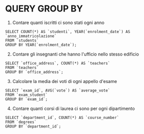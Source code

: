 # QUERY GROUP BY

1. Contare quanti iscritti ci sono stati ogni anno
```
SELECT COUNT(*) AS `studenti`, YEAR(`enrolment_date`) AS `anno_immatricolazione`
FROM `students`
GROUP BY YEAR(`enrolment_date`);
```

2. Contare gli insegnanti che hanno l'ufficio nello stesso edificio
```
SELECT `office_address`, COUNT(*) AS `teachers`
FROM `teachers`
GROUP BY `office_address`;
```

3. Calcolare la media dei voti di ogni appello d'esame
```
SELECT `exam_id`, AVG(`vote`) AS `average_vote`
FROM `exam_student`
GROUP BY `exam_id`;
```

4. Contare quanti corsi di laurea ci sono per ogni dipartimento
```
SELECT `department_id`, COUNT(*) AS `course_number`
FROM `degrees`
GROUP BY `department_id`;
```
